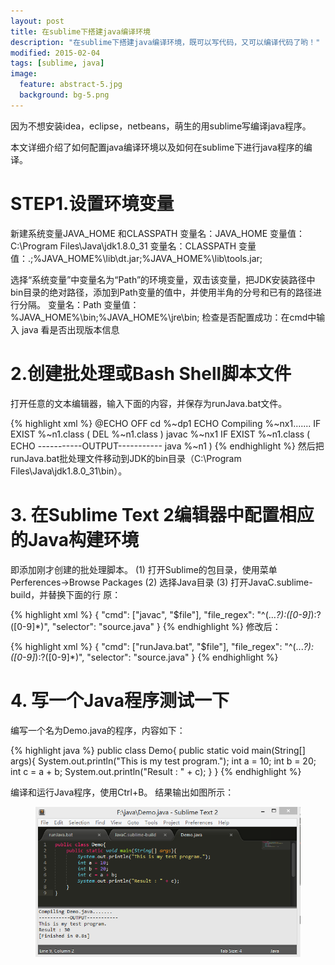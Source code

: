 ```yaml
---
layout: post
title: 在sublime下搭建java编译环境
description: "在sublime下搭建java编译环境，既可以写代码，又可以编译代码了哟！"
modified: 2015-02-04
tags: [sublime, java]
image:
  feature: abstract-5.jpg
  background: bg-5.png
---
```


因为不想安装idea，eclipse，netbeans，萌生的用sublime写编译java程序。

本文详细介绍了如何配置java编译环境以及如何在sublime下进行java程序的编译。

<!--more-->

# STEP1.设置环境变量

新建系统变量JAVA_HOME 和CLASSPATH
变量名：JAVA_HOME
变量值：C:\Program Files\Java\jdk1.8.0_31
变量名：CLASSPATH
变量值：.;%JAVA_HOME%\lib\dt.jar;%JAVA_HOME%\lib\tools.jar;

选择“系统变量”中变量名为“Path”的环境变量，双击该变量，把JDK安装路径中bin目录的绝对路径，添加到Path变量的值中，并使用半角的分号和已有的路径进行分隔。
变量名：Path
变量值：%JAVA_HOME%\bin;%JAVA_HOME%\jre\bin;
检查是否配置成功：在cmd中输入 java 看是否出现版本信息

# 2.创建批处理或Bash Shell脚本文件

打开任意的文本编辑器，输入下面的内容，并保存为runJava.bat文件。

{% highlight xml %}
@ECHO OFF
cd %~dp1
ECHO Compiling %~nx1.......
IF EXIST %~n1.class (
DEL %~n1.class
)
javac %~nx1
IF EXIST %~n1.class (
ECHO -----------OUTPUT-----------
java %~n1
)
{% endhighlight %}
然后把runJava.bat批处理文件移动到JDK的bin目录（C:\Program Files\Java\jdk1.8.0_31\bin）。

# 3. 在Sublime Text 2编辑器中配置相应的Java构建环境

即添加刚才创建的批处理脚本。
(1) 打开Sublime的包目录，使用菜单Perferences->Browse Packages
(2) 选择Java目录
(3) 打开JavaC.sublime-build，并替换下面的行
原：

{% highlight xml %}
{
    "cmd": ["javac", "$file"],
    "file_regex": "^(...*?):([0-9]*):?([0-9]*)",
    "selector": "source.java"
}
{% endhighlight %}
修改后：

{% highlight xml %}
{
    "cmd": ["runJava.bat", "$file"],
    "file_regex": "^(...*?):([0-9]*):?([0-9]*)",
    "selector": "source.java"
}
{% endhighlight %}

# 4. 写一个Java程序测试一下

编写一个名为Demo.java的程序，内容如下：

{% highlight java %}
public class Demo{
    public static void main(String[] args){
        System.out.println("This is my test program.");
        int a = 10;
        int b = 20;
        int c = a + b;
        System.out.println("Result : " + c);
    }
}
{% endhighlight %}

编译和运行Java程序，使用Ctrl+B。
结果输出如图所示：
<figure>
	<a href="/images/post/2015-02-04-1.png"><img src="/images/post/2015-02-04-1.png" alt=""></a>
</figure>